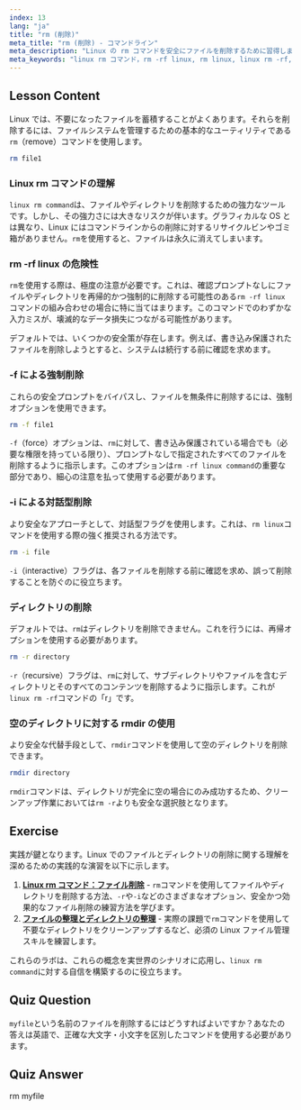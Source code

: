 ```yaml
---
index: 13
lang: "ja"
title: "rm (削除)"
meta_title: "rm (削除) - コマンドライン"
meta_description: "Linux の rm コマンドを安全にファイルを削除するために習得しましょう。このガイドでは、強力な rm -rf linux コマンド、対話モード、および Linux で rm を使用する際の一般的な落とし穴を避ける方法を解説します。"
meta_keywords: "linux rm コマンド，rm -rf linux, rm linux, linux rm -rf, rm -rf linux コマンド，rm コマンド，ファイル削除 linux, ディレクトリ削除，rmdir"
---
```


## Lesson Content

Linux では、不要になったファイルを蓄積することがよくあります。それらを削除するには、ファイルシステムを管理するための基本的なユーティリティである`rm`（remove）コマンドを使用します。

```bash
rm file1
```

### Linux rm コマンドの理解

`linux rm command`は、ファイルやディレクトリを削除するための強力なツールです。しかし、その強力さには大きなリスクが伴います。グラフィカルな OS とは異なり、Linux にはコマンドラインからの削除に対するリサイクルビンやゴミ箱がありません。`rm`を使用すると、ファイルは永久に消えてしまいます。

### rm -rf linux の危険性

`rm`を使用する際は、極度の注意が必要です。これは、確認プロンプトなしにファイルやディレクトリを再帰的かつ強制的に削除する可能性のある`rm -rf linux`コマンドの組み合わせの場合に特に当てはまります。このコマンドでのわずかな入力ミスが、壊滅的なデータ損失につながる可能性があります。

デフォルトでは、いくつかの安全策が存在します。例えば、書き込み保護されたファイルを削除しようとすると、システムは続行する前に確認を求めます。

### -f による強制削除

これらの安全プロンプトをバイパスし、ファイルを無条件に削除するには、強制オプションを使用できます。

```bash
rm -f file1
```

`-f`（force）オプションは、`rm`に対して、書き込み保護されている場合でも（必要な権限を持っている限り）、プロンプトなしで指定されたすべてのファイルを削除するように指示します。このオプションは`rm -rf linux command`の重要な部分であり、細心の注意を払って使用する必要があります。

### -i による対話型削除

より安全なアプローチとして、対話型フラグを使用します。これは、`rm linux`コマンドを使用する際の強く推奨される方法です。

```bash
rm -i file
```

`-i`（interactive）フラグは、各ファイルを削除する前に確認を求め、誤って削除することを防ぐのに役立ちます。

### ディレクトリの削除

デフォルトでは、`rm`はディレクトリを削除できません。これを行うには、再帰オプションを使用する必要があります。

```bash
rm -r directory
```

`-r`（recursive）フラグは、`rm`に対して、サブディレクトリやファイルを含むディレクトリとそのすべてのコンテンツを削除するように指示します。これが`linux rm -rf`コマンドの「r」です。

### 空のディレクトリに対する rmdir の使用

より安全な代替手段として、`rmdir`コマンドを使用して空のディレクトリを削除できます。

```bash
rmdir directory
```

`rmdir`コマンドは、ディレクトリが完全に空の場合にのみ成功するため、クリーンアップ作業においては`rm -r`よりも安全な選択肢となります。

## Exercise

実践が鍵となります。Linux でのファイルとディレクトリの削除に関する理解を深めるための実践的な演習を以下に示します。

1.  **[Linux rm コマンド：ファイル削除](https://labex.io/ja/labs/linux-linux-rm-command-file-removing-209741)** - `rm`コマンドを使用してファイルやディレクトリを削除する方法、`-r`や`-i`などのさまざまなオプション、安全かつ効果的なファイル削除の練習方法を学びます。
2.  **[ファイルの整理とディレクトリの整理](https://labex.io/ja/labs/linux-organizing-files-and-directories-387877)** - 実際の課題で`rm`コマンドを使用して不要なディレクトリをクリーンアップするなど、必須の Linux ファイル管理スキルを練習します。

これらのラボは、これらの概念を実世界のシナリオに応用し、`linux rm command`に対する自信を構築するのに役立ちます。

## Quiz Question

`myfile`という名前のファイルを削除するにはどうすればよいですか？あなたの答えは英語で、正確な大文字・小文字を区別したコマンドを使用する必要があります。

## Quiz Answer

rm myfile
